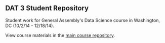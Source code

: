 ## DAT 3 Student Repository

Student work for General Assembly's Data Science course in Washington, DC (10/2/14 - 12/18/14).

View course materials in the [main course repository](https://github.com/justmarkham/DAT3).
